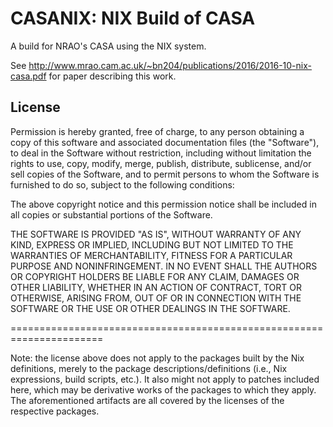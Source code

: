 CASANIX: NIX Build of CASA
==========================

A build for NRAO's CASA using the NIX system.

See
http://www.mrao.cam.ac.uk/~bn204/publications/2016/2016-10-nix-casa.pdf
for paper describing this work.


License
-------

Permission is hereby granted, free of charge, to any person obtaining
a copy of this software and associated documentation files (the
"Software"), to deal in the Software without restriction, including
without limitation the rights to use, copy, modify, merge, publish,
distribute, sublicense, and/or sell copies of the Software, and to
permit persons to whom the Software is furnished to do so, subject to
the following conditions:

The above copyright notice and this permission notice shall be
included in all copies or substantial portions of the Software.

THE SOFTWARE IS PROVIDED "AS IS", WITHOUT WARRANTY OF ANY KIND,
EXPRESS OR IMPLIED, INCLUDING BUT NOT LIMITED TO THE WARRANTIES OF
MERCHANTABILITY, FITNESS FOR A PARTICULAR PURPOSE AND
NONINFRINGEMENT. IN NO EVENT SHALL THE AUTHORS OR COPYRIGHT HOLDERS BE
LIABLE FOR ANY CLAIM, DAMAGES OR OTHER LIABILITY, WHETHER IN AN ACTION
OF CONTRACT, TORT OR OTHERWISE, ARISING FROM, OUT OF OR IN CONNECTION
WITH THE SOFTWARE OR THE USE OR OTHER DEALINGS IN THE SOFTWARE.

======================================================================

Note: the license above does not apply to the packages built by the
Nix definitions, merely to the package descriptions/definitions (i.e.,
Nix expressions, build scripts, etc.).  It also might not apply to
patches included here, which may be derivative works of the packages
to which they apply.  The aforementioned artifacts are all covered by
the licenses of the respective packages.

